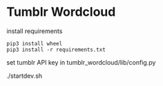 # Tumblr Wordcloud 

install requirements

    pip3 install wheel
    pip3 install -r requirements.txt

set tumblr API key in tumblr_wordcloud/lib/config.py

   ./startdev.sh

